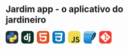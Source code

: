 # Jardim app - o aplicativo do jardineiro

<div style="display: flex; gap: 10px; align-items: center;">
  <img src="https://raw.githubusercontent.com/tandpfun/skill-icons/refs/heads/main/icons/Python-Dark.svg" alt="Logo Python" width="40px" >
  <img src="https://raw.githubusercontent.com/tandpfun/skill-icons/refs/heads/main/icons/Django.svg" alt="Logo Django" width="40px" >
  <img src="https://raw.githubusercontent.com/tandpfun/skill-icons/refs/heads/main/icons/HTML.svg" alt="Logo HTML" width="40px">
  <img src="https://raw.githubusercontent.com/tandpfun/skill-icons/refs/heads/main/icons/CSS.svg" alt="Logo CSS" width="40px">
  <img src="https://raw.githubusercontent.com/tandpfun/skill-icons/refs/heads/main/icons/JavaScript.svg" alt="Logo JS" width="40px">
  <img src="https://raw.githubusercontent.com/tandpfun/skill-icons/refs/heads/main/icons/SQLite.svg" alt="Logo Sqlite" width="40px">
  <img src="https://raw.githubusercontent.com/tandpfun/skill-icons/refs/heads/main/icons/Git.svg" alt="Logo Git" width="40px" >
</div>
